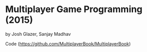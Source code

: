 # Multiplayer Game Programming (2015)

by Josh Glazer, Sanjay Madhav


Code (https://github.com/MultiplayerBook/MultiplayerBook)

